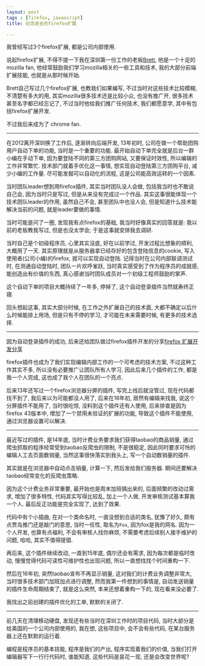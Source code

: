 ```yaml
---
layout: post
tags : [firefox, javascript]
title: 纪念逝去的firefox扩展

---
```


我曾经写过3个firefox扩展, 都是公司内部使用.

说起firefox扩展, 不得不提一下我在深圳第一份工作的老板[Brett](http://brett-zamir.me/wiki/Brett_Zamir), 他是一个十足的mozilla fan, 他经常鼓励我们学习mozilla相关的一些工具和技术, 我的大部分前端扩展技能, 也就是从那时候开始.

Brett自己写过几个firefox扩展, 也教我们如果编写, 不过当时对这些技术比较模糊, 不清楚有多大的用, 其实mozilla很多技术还是比较小众, 也没有推广开, 很多技术甚至名字都已经忘记了, 不过当时他给我们推广任何技术, 我们都愿意学, 其中有包括firefox扩展开发.

不过我后来成为了 chrome fan.

---

在2012离开深圳换了工作后, 逐渐转向后端开发, 13年初时, 公司在做一个帮助团购用户自动下单的功能, 当时是一个重要的功能. 最开始自动下单完全就是后台一群小编在手动下单, 因为要登陆不同的第三方团购网站, 又要保证时效性, 所以编辑的工作非常繁忙. 技术部门就着手优化这一事情, 想实现自动登陆第三方团购平台, 减少小编的工作量. 尽可能发掘可以自动化的流程, 这是公司能高效运转的一个因素.

当时团队leader想到用firefox插件, 其实当时团队没人会做, 包括我当时也不敢说自己会, 因为当时只是写过, 但是从来没有完成过一个作品. 其实这事很能体现一个技术团队leader的作用, 虽然自己不会, 甚至团队中也没人会, 但是知道什么技术能解决当前的问题, 就是leader要做的事情.

当时可能是问了一圈, 发现我有点firefox的基础, 我当时好像真实的回答就是: 我以前的老板教我写过, 但是也没太学会; 于是这事就安排我去调研.

当时自己是个初级程序员, 心里其实没底, 好在以前学过, 开发过程比想象的顺利, 大概用了一天. 其实原理就是从服务器拿已经存好的包含登陆信息的cookie, 写入使用者(公司小编)的firefox, 就可以实现自动登陆. 记得当时在公司内部联调测试时, 在测通自动登陆时, 团队一片欢呼雀跃, 当时真实感受到了作为程序员的成就感, 能创造出有价值的东西, 真心感谢当时团队成员对一个初级工程师鼓励的掌声.

这个自动下单的项目大概持续了一年多, 停掉了, 这个自动登录插件当然就寿终正寝.

回头想起这事, 其实大部分时候, 在工作之外扩展自己的技术面, 大都不确定以后什么时候能排上用场, 但是只有不停的学习, 才可能在未来需要时候, 有更多的技术选择.

---

因为自动登录插件的成功, 后来还给团队做过firefox插件开发的分享[firefox 扩展开发分享](http://zhongfox.github.io/blog/javascript/2013/02/15/firefox-extension)

firefox插件也成为了我们实现编辑内部工作的一个可考虑的技术方案, 不过这种工作其实不多, 所以没有必要推广让团队所有人学习, 因此后来几个插件的工作, 都是我一个人完成, 这也成了我个人在团队的一个亮点.

后来13年还写过一个firefox浏览器分屏的插件, 写完上线后就没管过, 现在代码都找不到了, 我后来以为可能都没人用了, 后来在16年初, 居然有编辑来找我, 说这个分屏插件不能用了, 当时很吃惊, 没料到这个插件还有人使用, 后来排查是因为firefox 43版本中, 增加了一个禁用未验证的扩展的功能, 导致这个插件不能使用, 通过浏览器设置可以解决.

---

最近写过的插件, 是14年底, 当时计费业务要求我们获得taobao的商品销量, 通过爬虫抓取的程序经常受到taobao反爬虫的限制, 不是很稳定, 因此同时要求可怜的编辑人工去页面数销量, 当然这事很快落实到我头上, 写一个自动数销量的插件.

其实就是在浏览器中自动点击销量, 计算一下, 然后发给我们服务器. 期间还要解决taobao经常变化的反爬虫策略.

因为这个计费业务非常重要, 最开始也是周末加班搞出来的, 后面频繁的改动过需求, 增加了很多特性, 代码其实写得比较乱, 加上一个人做, 开发审核测试基本算我一个人. 最后反正功能是完全实现了, 达到了效果.

代码中有个小插曲, 在对一个类命名时, 一直没想到合适的类名, 犹豫了好久, 颇有点贾岛推门还是敲门的意思, 当时一任性, 取名为`Fox`, 因为fox是我的网名. 因为一个人开发, 也算有点福利, 不会有审核人找你麻烦, 不需要考虑后续别人接手维护的问题, 哈哈, 其实不值得提倡.

再后来, 这个插件继续改动, 一直到15年底, 偶尔还会有需求, 因为每次都是临时改动, 慢慢觉得代码可读性可维护性也出现问题, 所以一直想找找个时间重构一下.

然后在16年初, 突然taobao宣布不再显示销量, 这对我们的计费业务调整非常大, 当时很多技术部门加班加点进行调整, 然而我第一件想到的事情是, 自动发送销量的插件生命周期结束了, 就是这么突然, 本来还想着重构一下的, 现在看来没必要了.

我找出之前创建的插件优化的工单, 默默的关闭了.

---

前几天在清理移动硬盘, 发现还有些当时在深圳工作时的项目代码, 当时大部分是给美国的一个公司内部使用的, 我在想, 这些项目中, 会不会有些代码, 在某台服务器上还在默默的运行着.

编程是程序员的基本技能, 程序是我们的产出, 程序实现着我们的价值, 当我们打开编辑器写下一行行代码时, 谁能知道, 这些代码是昙花一现, 还是会改变世界呢?
